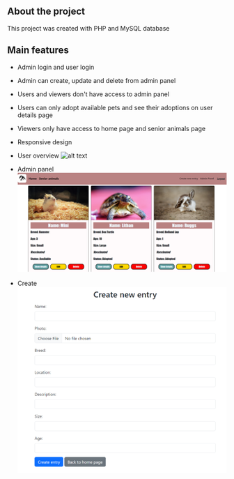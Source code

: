 ## About the project
This project was created with PHP and MySQL database

## Main features
* Admin login and user login
* Admin can create, update and delete from admin panel
* Users and viewers don't have access to admin panel
* Users can only adopt available pets and see their adoptions on user details page
* Viewers only have access to home page and senior animals page
* Responsive design
  

* User overview ![alt text](assets/adoptPet.gif)
* Admin panel ![alt text](assets/petsAdmin.png)
* Create ![alt text](<assets/Screenshot 2024-02-21 151426.png>)